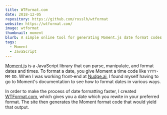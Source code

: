 ```yaml
---
title: WTFormat.com
date: 2018-12-05
repository: https://github.com/rosslh/wtformat
website: https://wtformat.com/
image: wtformat
thumbnail: moment
blurb: A simple online tool for generating Moment.js date format codes
tags:
  - Moment
  - JavaScript
---
```


<a href="https://momentjs.com">Moment.js</a> is a JavaScript library that can parse, manipulate, and format dates and times. To format a date, you give Moment a time code like <code>YYYY-MM-DD</code>. When I was working front-end at <a target="_blank" href="https://www.nudge.ai">Nudge.ai</a>, I found myself having to go to Moment's documentation to see how to format dates in various ways.

In order to make the process of date formatting faster, I created <a target="_blank" href="https://wtformat.com">WTFormat.com</a>, which gives you a date which you rewite in your preferred format. The site then generates the Moment format code that would yield that output.